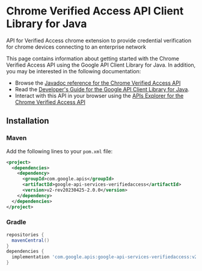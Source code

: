 # Chrome Verified Access API Client Library for Java

API for Verified Access chrome extension to provide credential verification for chrome devices connecting to an enterprise network

This page contains information about getting started with the Chrome Verified Access API
using the Google API Client Library for Java. In addition, you may be interested
in the following documentation:

* Browse the [Javadoc reference for the Chrome Verified Access API][javadoc]
* Read the [Developer's Guide for the Google API Client Library for Java][google-api-client].
* Interact with this API in your browser using the [APIs Explorer for the Chrome Verified Access API][api-explorer]

## Installation

### Maven

Add the following lines to your `pom.xml` file:

```xml
<project>
  <dependencies>
    <dependency>
      <groupId>com.google.apis</groupId>
      <artifactId>google-api-services-verifiedaccess</artifactId>
      <version>v2-rev20230425-2.0.0</version>
    </dependency>
  </dependencies>
</project>
```

### Gradle

```gradle
repositories {
  mavenCentral()
}
dependencies {
  implementation 'com.google.apis:google-api-services-verifiedaccess:v2-rev20230425-2.0.0'
}
```

[javadoc]: https://googleapis.dev/java/google-api-services-verifiedaccess/latest/index.html
[google-api-client]: https://github.com/googleapis/google-api-java-client/
[api-explorer]: https://developers.google.com/apis-explorer/#p/verifiedaccess/v1/
